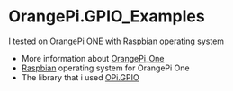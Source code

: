 # OrangePi.GPIO_Examples

I tested on OrangePi ONE with Raspbian operating system

  -	More information about [OrangePi_One](http://www.orangepi.org/orangepione/)
  -	[Raspbian](http://www.orangepi.org/downloadresources/orangepipc/oragepipc_e930546e866b23585721e5d2a6.html) operating    system for OrangePi One
  - The library that i used [OPi.GPIO](https://github.com/Jeremie-C/OrangePi.GPIO)

